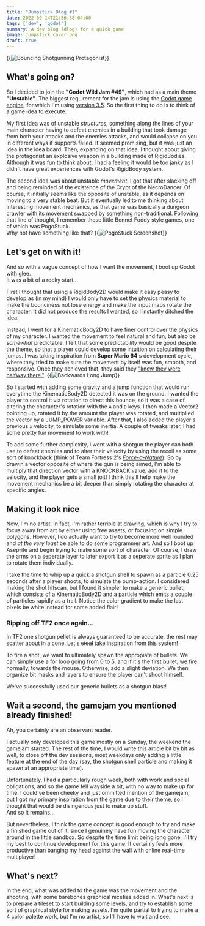 ```yaml
---
title: "Jumpstick Dlog #1"
date: 2022-09-14T21:56:38-04:00
tags: ['dev', 'godot']
summary: A dev blog (dlog) for a quick game
image: jumpstick_cover.png
draft: true
---
```

{{<img caption="Artist's rendition (pretend he's bouncing)" alt="Bouncing Shotgunning Protagonist" src="/img/jumpstick_cover.png#center">}}

## What's going on?
So I decided to join the **"Godot Wild Jam #49"**, which had as a main theme **"Unstable"**.
The biggest requirement for the jam is using the [Godot game engine](https://godotengine.org/), for which I'm using [version 3.5](https://godotengine.org/article/godot-3-5-cant-stop-wont-stop).
So the first thing to do is to think of a game idea to execute.

My first idea was of unstable _structures,_ something along the lines of your main character having to defeat enemies in a building that took damage from both your attacks and the enemies attacks, and would collapse on you in different ways if supports failed.
It seemed promising, but it was just an idea in the idea board.
Then, expanding on that idea, I thought about giving the protagonist an explosive weapon in a building made of RigidBodies.
Although it was fun to think about, I had a feeling it would be too janky as I didn't have great experiences with Godot's RigidBody system.

The second idea was about unstable _movement_.
I got that after slacking off and being reminded of the existence of the Crypt of the NecroDancer.
Of course, it initially seems like the opposite of unstable, as it depends on moving to a very stable beat.
But it eventually led to me thinking about interesting movement mechanics, as that game was basically a dungeon crawler with its movement swapped by something non-traditional.
Following that line of thought, I remember those little Bennet Foddy style games, one of which was PogoStuck.  
Why not have something like that?
{{<img caption="Aneurysm not included" alt="PogoStuck Screenshot" src="/img/pogostuck.jpeg#center">}}

## Let's get on with it!
And so with a vague concept of how I want the movement, I boot up Godot with glee.  
It was a bit of a rocky start...

First I thought that using a RigidBody2D would make it easy peasy to develop as (in my mind) I would only have to set the physics material to make the bounciness not lose energy and make the input maps rotate the character.
It did not produce the results I wanted, so I instantly ditched the idea.

Instead, I went for a KinematicBody2D to have finer control over the physics of my character.
I wanted the movement to feel natural and fun, but also be _somewhat_ predictable.
I felt that some predictability would be good despite the theme, so that a player could develop some intuition on calculating their jumps.
I was taking inspiration from **Super Mario 64**'s development cycle, where they tried to make sure the movement by itself was fun, smooth, and responsive.
Once they achieved that, they said they ["knew they were halfway there."](https://shmuplations.com/mario64/).
{{<img caption="" alt="Backwards Long Jump" src="/img/blj.gif#center">}}

So I started with adding some gravity and a jump function that would run everytime the KinematicBody2D detected it was on the ground.
I wanted the player to control it via rotation to direct this bounce, so it was a case of altering the character's rotation with the `A` and `D` keys.
I then made a Vector2 pointing up, rotated it by the amount the player was rotated, and multiplied the vector by a JUMP_POWER variable.
After that, I also added the player's previous `x` velocity, to simulate some inertia.
A couple of tweaks later, I had some pretty fun movement to work with!

To add some further complexity, I went with a shotgun  the player can both use to defeat enemies and to alter their velocity by using the recoil as some sort of knockback (think of Team Fortress 2's [_Force-a-Nature_](https://wiki.teamfortress.com/wiki/Force-A-Nature)).
So by drawin a vector opposite of where the gun is being aimed, I'm able to multiply that direction vector with a KNOCKBACK value, add it to the velocity, and the player gets a small jolt!
I think this'll help make the movement mechanics be a bit deeper than simply rotating the character at specific angles.

## Making it look nice
Now, I'm no artist. In fact, I'm rather terrible at drawing, which is why I try to focus away from art by either using free assets, or focusing on simple polygons.
However, I do actually want to try to become more well rounded and _at the very least_ be able to do some programmer art.
And so I boot up Aseprite and begin trying to make some sort of character.
Of course, I draw the arms on a seperate layer to later export it as a seperate sprite as I plan to rotate them individually.

I take the time to whip up a quick a shotgun shell to spawn as a particle 0.25 seconds after a player shoots, to simulate the pump-action.
I considered making the shot hitscan, but I found it simpler to make a generic bullet, which consists of a KinematicBody2D and a particle which emits a couple of particles rapidly as a trail.
Notice the color gradient to make the last pixels be white instead for some added flair!

### Ripping off TF2 once again...
In TF2 one shotgun pellet is always guaranteed to be accurate, the rest may scatter about in a cone.
Let's ~~steal~~ take inspiration from this system!

To fire a shot, we want to ultimately spawn the appropiate of bullets.
We can simply use a for loop going from 0 to 5, and if it's the first bullet, we fire normally, towards the mouse.
Otherwise, add a slight deviation.
We then organize bit masks and layers to ensure the player can't shoot himself.

We've successfully used our generic bullets as a shotgun blast!


## Wait a second, the gamejam you mentioned already finished!
Ah, you certainly are an observant reader.

I actually only developed this game mostly on a Sunday, the weekend the gamejam started.
The rest of the time, I would write this article bit by bit as well, to close off the dev sessions, most weekdays only adding a little feature at the end of the day (say, the shotgun shell particle and making it spawn at an appropriate time).

Unfortunately, I had a particularly rough week, both with work and social obligations, and so the game fell wayside a bit, with no way to make up for time.
I could've been cheeky and just ommitted mention of the gamejam, but I got my primary inspiration from the game due to their theme, so I thought that would be disingenous just to make up stuff.  
And so it remains...

But nevertheless, I think the game concept is good enough to try and make a finished game out of it, since I genuinely have fun moving the character around in the little sandbox.
So despite the time limit being long gone, I'll try my best to continue development for this game.
It certainly feels more productive than banging my head against the wall with online real-time multiplayer!

## What's next?
In the end, what was added to the game was the movement and the shooting, with some barebones graphical niceties added in.
What's next is to prepare a tileset to start building some levels, and try to establish some sort of graphical style for making assets.
I'm quite partial to trying to make a 4 color palette work, but I'm no artist, so I'll have to wait and see.
